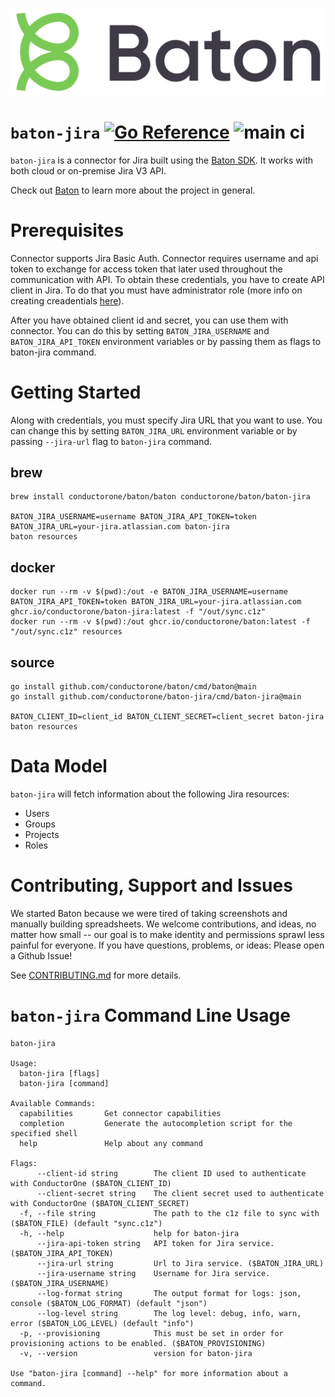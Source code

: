 ![Baton Logo](./docs/images/baton-logo.png)

# `baton-jira` [![Go Reference](https://pkg.go.dev/badge/github.com/conductorone/baton-jira.svg)](https://pkg.go.dev/github.com/conductorone/baton-jira) ![main ci](https://github.com/conductorone/baton-jira/actions/workflows/main.yaml/badge.svg)

`baton-jira` is a connector for Jira built using the [Baton SDK](https://github.com/conductorone/baton-sdk). It works with both cloud or on-premise Jira V3 API.

Check out [Baton](https://github.com/conductorone/baton) to learn more about the project in general.

# Prerequisites

Connector supports Jira Basic Auth. Connector requires username and api token to exchange for access token that later used throughout the communication with API. To obtain these credentials, you have to create API client in Jira. To do that you must have administrator role (more info on creating creadentials [here](https://developer.atlassian.com/cloud/jira/platform/basic-auth-for-rest-apis/)). 

After you have obtained client id and secret, you can use them with connector. You can do this by setting `BATON_JIRA_USERNAME` and `BATON_JIRA_API_TOKEN` environment variables or by passing them as flags to baton-jira command.

# Getting Started

Along with credentials, you must specify Jira URL that you want to use. You can change this by setting `BATON_JIRA_URL` environment variable or by passing `--jira-url` flag to `baton-jira` command.

## brew

```
brew install conductorone/baton/baton conductorone/baton/baton-jira

BATON_JIRA_USERNAME=username BATON_JIRA_API_TOKEN=token BATON_JIRA_URL=your-jira.atlassian.com baton-jira
baton resources
```

## docker

```
docker run --rm -v $(pwd):/out -e BATON_JIRA_USERNAME=username BATON_JIRA_API_TOKEN=token BATON_JIRA_URL=your-jira.atlassian.com ghcr.io/conductorone/baton-jira:latest -f "/out/sync.c1z"
docker run --rm -v $(pwd):/out ghcr.io/conductorone/baton:latest -f "/out/sync.c1z" resources
```

## source

```
go install github.com/conductorone/baton/cmd/baton@main
go install github.com/conductorone/baton-jira/cmd/baton-jira@main

BATON_CLIENT_ID=client_id BATON_CLIENT_SECRET=client_secret baton-jira
baton resources
```

# Data Model

`baton-jira` will fetch information about the following Jira resources:

- Users
- Groups
- Projects
- Roles

# Contributing, Support and Issues

We started Baton because we were tired of taking screenshots and manually building spreadsheets. We welcome contributions, and ideas, no matter how small -- our goal is to make identity and permissions sprawl less painful for everyone. If you have questions, problems, or ideas: Please open a Github Issue!

See [CONTRIBUTING.md](https://github.com/ConductorOne/baton/blob/main/CONTRIBUTING.md) for more details.

# `baton-jira` Command Line Usage

```
baton-jira

Usage:
  baton-jira [flags]
  baton-jira [command]

Available Commands:
  capabilities       Get connector capabilities
  completion         Generate the autocompletion script for the specified shell
  help               Help about any command

Flags:
      --client-id string        The client ID used to authenticate with ConductorOne ($BATON_CLIENT_ID)
      --client-secret string    The client secret used to authenticate with ConductorOne ($BATON_CLIENT_SECRET)
  -f, --file string             The path to the c1z file to sync with ($BATON_FILE) (default "sync.c1z")
  -h, --help                    help for baton-jira
      --jira-api-token string   API token for Jira service. ($BATON_JIRA_API_TOKEN)
      --jira-url string         Url to Jira service. ($BATON_JIRA_URL)
      --jira-username string    Username for Jira service. ($BATON_JIRA_USERNAME)
      --log-format string       The output format for logs: json, console ($BATON_LOG_FORMAT) (default "json")
      --log-level string        The log level: debug, info, warn, error ($BATON_LOG_LEVEL) (default "info")
  -p, --provisioning            This must be set in order for provisioning actions to be enabled. ($BATON_PROVISIONING)
  -v, --version                 version for baton-jira

Use "baton-jira [command] --help" for more information about a command.
```